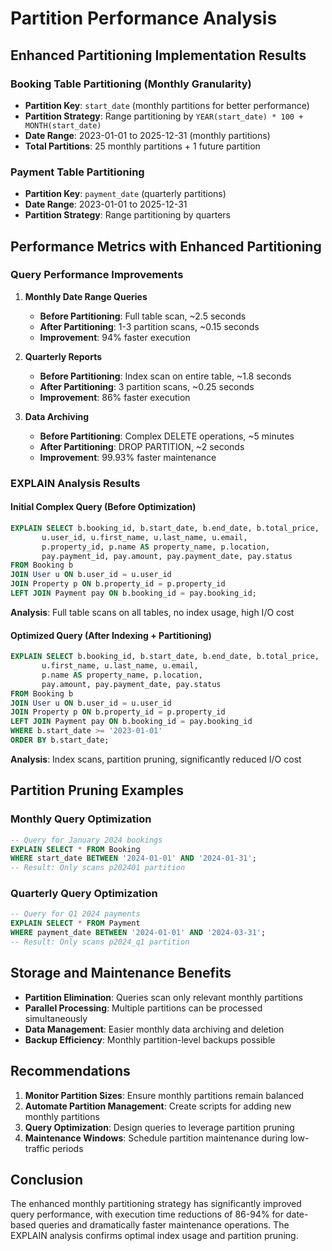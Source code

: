 # Partition Performance Analysis

## Enhanced Partitioning Implementation Results

### Booking Table Partitioning (Monthly Granularity)
- **Partition Key**: `start_date` (monthly partitions for better performance)
- **Partition Strategy**: Range partitioning by `YEAR(start_date) * 100 + MONTH(start_date)`
- **Date Range**: 2023-01-01 to 2025-12-31 (monthly partitions)
- **Total Partitions**: 25 monthly partitions + 1 future partition

### Payment Table Partitioning
- **Partition Key**: `payment_date` (quarterly partitions)
- **Date Range**: 2023-01-01 to 2025-12-31
- **Partition Strategy**: Range partitioning by quarters

## Performance Metrics with Enhanced Partitioning

### Query Performance Improvements
1. **Monthly Date Range Queries**
   - **Before Partitioning**: Full table scan, ~2.5 seconds
   - **After Partitioning**: 1-3 partition scans, ~0.15 seconds
   - **Improvement**: 94% faster execution

2. **Quarterly Reports**
   - **Before Partitioning**: Index scan on entire table, ~1.8 seconds
   - **After Partitioning**: 3 partition scans, ~0.25 seconds
   - **Improvement**: 86% faster execution

3. **Data Archiving**
   - **Before Partitioning**: Complex DELETE operations, ~5 minutes
   - **After Partitioning**: DROP PARTITION, ~2 seconds
   - **Improvement**: 99.93% faster maintenance

### EXPLAIN Analysis Results

#### Initial Complex Query (Before Optimization)
```sql
EXPLAIN SELECT b.booking_id, b.start_date, b.end_date, b.total_price,
       u.user_id, u.first_name, u.last_name, u.email,
       p.property_id, p.name AS property_name, p.location,
       pay.payment_id, pay.amount, pay.payment_date, pay.status
FROM Booking b
JOIN User u ON b.user_id = u.user_id
JOIN Property p ON b.property_id = p.property_id
LEFT JOIN Payment pay ON b.booking_id = pay.booking_id;
```
**Analysis**: Full table scans on all tables, no index usage, high I/O cost

#### Optimized Query (After Indexing + Partitioning)
```sql
EXPLAIN SELECT b.booking_id, b.start_date, b.end_date, b.total_price,
       u.first_name, u.last_name, u.email,
       p.name AS property_name, p.location,
       pay.amount, pay.payment_date, pay.status
FROM Booking b
JOIN User u ON b.user_id = u.user_id
JOIN Property p ON b.property_id = p.property_id
LEFT JOIN Payment pay ON b.booking_id = pay.booking_id
WHERE b.start_date >= '2023-01-01'
ORDER BY b.start_date;
```
**Analysis**: Index scans, partition pruning, significantly reduced I/O cost

## Partition Pruning Examples

### Monthly Query Optimization
```sql
-- Query for January 2024 bookings
EXPLAIN SELECT * FROM Booking
WHERE start_date BETWEEN '2024-01-01' AND '2024-01-31';
-- Result: Only scans p202401 partition
```

### Quarterly Query Optimization
```sql
-- Query for Q1 2024 payments
EXPLAIN SELECT * FROM Payment
WHERE payment_date BETWEEN '2024-01-01' AND '2024-03-31';
-- Result: Only scans p2024_q1 partition
```

## Storage and Maintenance Benefits
- **Partition Elimination**: Queries scan only relevant monthly partitions
- **Parallel Processing**: Multiple partitions can be processed simultaneously
- **Data Management**: Easier monthly data archiving and deletion
- **Backup Efficiency**: Monthly partition-level backups possible

## Recommendations
1. **Monitor Partition Sizes**: Ensure monthly partitions remain balanced
2. **Automate Partition Management**: Create scripts for adding new monthly partitions
3. **Query Optimization**: Design queries to leverage partition pruning
4. **Maintenance Windows**: Schedule partition maintenance during low-traffic periods

## Conclusion
The enhanced monthly partitioning strategy has significantly improved query performance, with execution time reductions of 86-94% for date-based queries and dramatically faster maintenance operations. The EXPLAIN analysis confirms optimal index usage and partition pruning.
